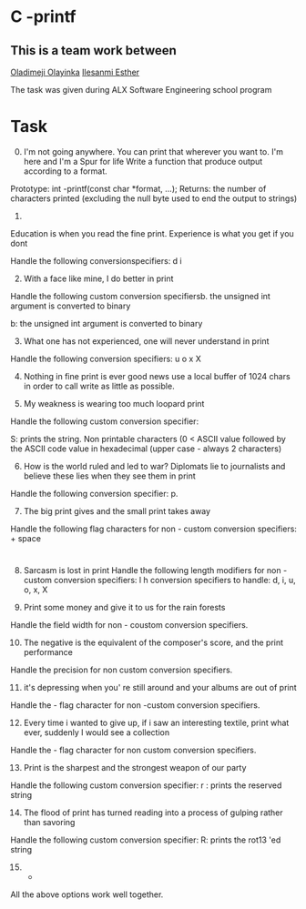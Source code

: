 # C -printf

## This is a team work between


[Oladimeji Olayinka](https://github.com/holladworld)
[Ilesanmi Esther](https://github.com/IlesanmiEster)

The task was given during  ALX Software Engineering school program

# Task

0. I'm not going anywhere. You can print that wherever you want to. I'm here and I'm a Spur for life
Write a function that produce output according to a format.

Prototype: int -printf(const char *format, ...);
Returns: the number of characters printed (excluding the null byte used to end the output to strings)

1.
Education is when you read the fine print. Experience is what you get if you dont

Handle the following conversionspecifiers:
d
i

2. With a face like mine, I do better in print

Handle the following custom conversion specifiersb. the unsigned int argument is converted to binary

b: the unsigned int argument is converted to binary

3. What one has not experienced, one will never understand in print

Handle the following conversion specifiers:
u
o
x
X

4. Nothing in fine print is ever good news
use a local buffer of 1024 chars in order to call write as little as possible.

5. My weakness is wearing too much loopard print

Handle the following custom conversion specifier:

S: prints the string.
Non printable characters (0 < ASCII value followed by the ASCII code value in hexadecimal (upper case - always 2 characters)

6. How is the world ruled and led to war?
Diplomats lie to journalists and believe these lies when they see them in print

Handle the following conversion specifier:
p.

7. The big print gives and the small print  takes away 

Handle the following flag  characters for non - custom conversion specifiers:
+
space
#

8. Sarcasm  is lost in print 
Handle the following length modifiers for non - custom conversion specifiers:
l
h
conversion specifiers to handle: d, i, u, o, x, X

9. Print some money and give it to us for the rain forests

Handle the field width for non - coustom conversion specifiers.

10. The negative is the equivalent of the composer's score, and the print performance

Handle the precision for non custom conversion specifiers.

11. it's depressing when you' re still around and your albums are out of print

Handle the - flag character for non -custom conversion specifiers.

12. Every time i wanted to give up, if i saw an interesting textile, print what ever, suddenly I would see a collection

Handle the - flag character for non custom conversion specifiers.

13. Print is the sharpest and the strongest weapon of our party

Handle the following custom conversion specifier:
r : prints the reserved string

14. The flood of print has turned reading into a process of gulping rather than savoring 

Handle the following custom conversion specifier:
R: prints the rot13 'ed string

15. * 
All the above options work well together.
 
